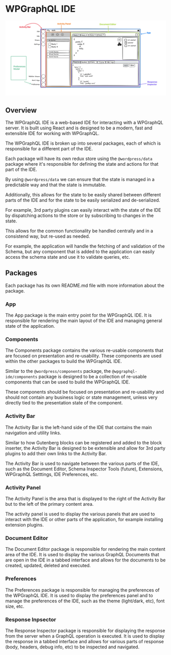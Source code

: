 # WPGraphQL IDE

![Quick view of the WPGraphQL IDE](../docs/assets/app-mockup.png)

## Overview

The WPGraphQL IDE is a web-based IDE for interacting with a WPGraphQL server. It is built using React and is designed to be a modern, fast and extensible IDE for working with WPGraphQL.

The WPGraphQL IDE is broken up into several packages, each of which is responsible for a different part of the IDE.

Each package will have its own redux store using the `@wordpress/data` package where it's responsible for defining the state and actions for that part of the IDE.

By using `@wordpress/data` we can ensure that the state is managed in a predictable way and that the state is immutable.

Additionally, this allows for the state to be easily shared between different parts of the IDE and for the state to be easily serialized and de-serialized.

For example, 3rd party plugins can easily interact with the state of the IDE by dispatching actions to the store or by subscribing to changes in the state.

This allows for the common functionality be handled centrally and in a consistend way, but re-used as needed.

For example, the application will handle the fetching of and validation of the Schema, but any component that is added to the application can easily access the schema state and use it to validate queries, etc.


## Packages

Each package has its own README.md file with more information about the package.

### App

The App package is the main entry point for the WPGraphQL IDE. It is responsible for rendering the main layout of the IDE and managing general state of the application.

### Components

The Components package contains the various re-usable components that are focused on presentation and re-usability. These components are used within the other packages to build the WPGraphQL IDE.

Similar to the `@wordpress/components` package, the `@wpgraphql-ide/components` package is designed to be a collection of re-usable components that can be used to build the WPGraphQL IDE.

These components should be focused on presentation and re-usability and should not contain any business logic or state management, unless very directly tied to the presentation state of the component.

### Activity Bar

The Activity Bar is the left-hand side of the IDE that contains the main navigation and utility links.

Similar to how Gutenberg blocks can be registered and added to the block inserter, the Activity Bar is designed to be extensible and allow for 3rd party plugins to add their own links to the Activity Bar.

The Activity Bar is used to navigate between the various parts of the IDE, such as the Document Editor, Schema Inspector Tools (future), Extensions, WPGraphQL Setttings, IDE Preferences, etc.

### Activity Panel

The Activity Panel is the area that is displayed to the right of the Activity Bar but to the left of the primary content area.

The activity panel is used to display the various panels that are used to interact with the IDE or other parts of the application, for example installing extension plugins.

### Document Editor

The Document Editor package is responsible for rendering the main content area of the IDE. It is used to display the various GraphQL Documents that are open in the IDE in a tabbed interface and allows for the documents to be created, updated, deleted and executed.

### Preferences

The Preferences package is responsible for managing the preferences of the WPGraphQL IDE. It is used to display the preferences panel and to manage the preferences of the IDE, such as the theme (light/dark, etc), font size, etc.

### Response Inpsector

The Response Inspector package is responsible for displaying the response from the server when a GraphQL operation is executed. It is used to display the response in a tabbed interface and allows for various parts of response (body, headers, debug info, etc) to be inspected and navigated.
